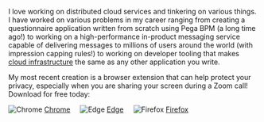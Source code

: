 I love working on distributed cloud services and tinkering on various things. I have worked on various problems in my career ranging from creating a questionnaire application written from scratch using Pega BPM (a long time ago!) to working on a high-performance in-product messaging service capable of delivering messages to millions of users around the world (with impression capping rules!) to working on developer tooling that makes [cloud infrastructure](https://www.pulumi.com) the same as any other application you write.

My most recent creation is a browser extension that can help protect your privacy, especially when you are sharing your screen during a Zoom call! Download for free today:

![Chrome](https://www.google.com/images/icons/product/chrome_web_store-32.png) [Chrome](https://chrome.google.com/webstore/detail/shade/denfadghfapneeflooogfflmnnebpjha) &nbsp;&nbsp;&nbsp; ![Edge](https://microsoftedge.microsoft.com/favicon.ico) [Edge](https://microsoftedge.microsoft.com/addons/detail/shade/beejdgamkplgnpoabpkgpkdcbdhhnial) &nbsp;&nbsp;&nbsp; ![Firefox](https://addons.cdn.mozilla.net/favicon.ico?v=2) [Firefox](https://addons.mozilla.org/en-US/firefox/addon/privacy-shade/)
